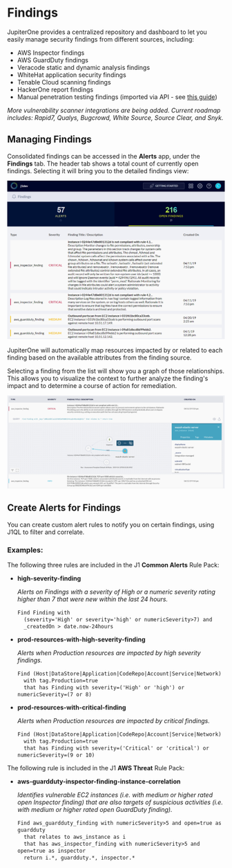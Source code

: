 # Findings

JupiterOne provides a centralized repository and dashboard to let you easily
manage security findings from different sources, including:

- AWS Inspector findings
- AWS GuardDuty findings
- Veracode static and dynamic analysis findings
- WhiteHat application security findings
- Tenable Cloud scanning findings
- HackerOne report findings
- Manual penetration testing findings (imported via API - see [this guide][1])

*More vulnerability scanner integrations are being added. Current roadmap
includes: Rapid7, Qualys, Bugcrowd, White Source, Source Clear, and Snyk.*

## Managing Findings

Consolidated findings can be accessed in the **Alerts** app, under the
**Findings** tab. The header tab shows a total count of currently open findings.
Selecting it will bring you to the detailed findings view:

![](../assets/alerts-findings-grid.png)

JupiterOne will automatically map resources impacted by or related to each
finding based on the available attributes from the finding source.

Selecting a finding from the list will show you a graph of those relationships.
This allows you to visualize the context to further analyze the finding's impact
and to determine a course of action for remediation.

![](../assets/alerts-findings-graph.png)

## Create Alerts for Findings

You can create custom alert rules to notify you on certain findings, using J1QL
to filter and correlate.

### Examples:

The following three rules are included in the J1 **Common Alerts** Rule Pack:

- **high-severity-finding**

  *Alerts on Findings with a severity of High or a numeric severity rating
  higher than 7 that were new within the last 24 hours.*

  ```j1ql
  Find Finding with
    (severity='High' or severity='high' or numericSeverity>7) and
    _createdOn > date.now-24hours
  ```

- **prod-resources-with-high-severity-finding**

  *Alerts when Production resources are impacted by high severity findings.*

  ```j1ql
  Find (Host|DataStore|Application|CodeRepo|Account|Service|Network)
    with tag.Production=true
    that has Finding with severity=('High' or 'high') or numericSeverity=(7 or 8)
  ```

- **prod-resources-with-critical-finding**

  *Alerts when Production resources are impacted by critical findings.*

  ```j1ql
  Find (Host|DataStore|Application|CodeRepo|Account|Service|Network)
    with tag.Production=true
    that has Finding with severity=('Critical' or 'critical') or numericSeverity=(9 or 10)
  ```

The following rule is included in the J1 **AWS Threat** Rule Pack:

- **aws-guardduty-inspector-finding-instance-correlation**

  *Identifies vulnerable EC2 instances (i.e. with medium or higher rated open
  Inspector finding) that are also targets of suspicious activities (i.e. with
  medium or higher rated open GuardDuty finding).*

  ```j1ql
  Find aws_guardduty_finding with numericSeverity>5 and open=true as guardduty
    that relates to aws_instance as i
    that has aws_inspector_finding with numericSeverity>5 and open=true as inspector
    return i.*, guardduty.*, inspector.*
  ```

[1]: secops-artifacts-in-j1.md